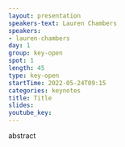 ```yaml
---
layout: presentation
speakers-text: Lauren Chambers
speakers:
- lauren-chambers
day: 1
group: key-open
spot: 1
length: 45
type: key-open
startTime: 2022-05-24T09:15
categories: keynotes
title: Title
slides:
youtube_key:
---
```


abstract